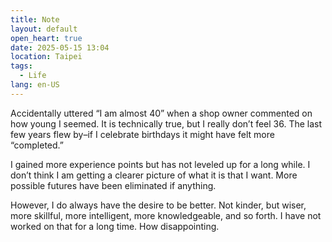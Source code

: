 ```yaml
---
title: Note
layout: default
open_heart: true
date: 2025-05-15 13:04
location: Taipei
tags: 
  - Life
lang: en-US
---
```


Accidentally uttered “I am almost 40” when a shop owner commented on how young I seemed. It is technically true, but I really don’t feel 36. The last few years flew by–if I celebrate birthdays it might have felt more “completed.”

I gained more experience points but has not leveled up for a long while. I don’t think I am getting a clearer picture of what it is that I want. More possible futures have been eliminated if anything.

However, I do always have the desire to be better. Not kinder, but wiser, more skillful, more intelligent, more knowledgeable, and so forth. I have not worked on that for a long time. How disappointing.
